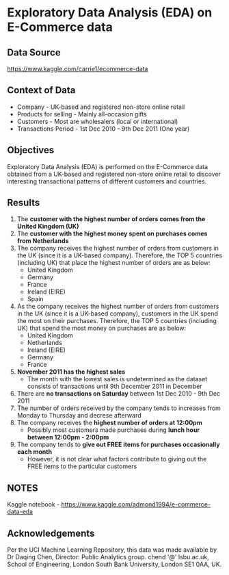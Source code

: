 # Exploratory Data Analysis (EDA) on E-Commerce data 

## Data Source 
https://www.kaggle.com/carrie1/ecommerce-data

## Context of Data 
- Company - UK-based and registered non-store online retail
- Products for selling - Mainly all-occasion gifts
- Customers - Most are wholesalers (local or international)
- Transactions Period - 1st Dec 2010 - 9th Dec 2011 (One year)

## Objectives

Exploratory Data Analysis (EDA) is performed on the E-Commerce data obtained from a UK-based and registered non-store online retail to discover interesting transactional patterns of different customers and countries.

## Results
1. The **customer with the highest number of orders comes from the United Kingdom (UK)** 
2. The **customer with the highest money spent on purchases comes from Netherlands** 
3. The company receives the highest number of orders from customers in the UK (since it is a UK-based company). Therefore, the TOP 5 countries (including UK) that place the highest number of orders are as below: 
    - United Kingdom 
	- Germany 
	- France
	- Ireland (EIRE)
	- Spain
4. As the company receives the highest number of orders from customers in the UK (since it is a UK-based company), customers in the UK spend the most on their purchases. Therefore, the TOP 5 countries (including UK) that spend the most money on purchases are as below: 
    - United Kingdom 
	- Netherlands
	- Ireland (EIRE)
	- Germany
	- France
5. **November 2011 has the highest sales** 
	- The month with the lowest sales is undetermined as the dataset consists of transactions until 9th December 2011 in December 
6. There are **no transactions on Saturday** between 1st Dec 2010 - 9th Dec 2011 
7. The number of orders received by the company tends to increases from Monday to Thursday and decrese afterward
8. The company receives the **highest number of orders at 12:00pm** 
	- Possibly most customers made purchases during **lunch hour between 12:00pm - 2:00pm**
9. The company tends to **give out FREE items for purchases occasionally each month** 
	- However, it is not clear what factors contribute to giving out the FREE items to the particular customers 

## NOTES
Kaggle notebook - https://www.kaggle.com/admond1994/e-commerce-data-eda

## Acknowledgements
Per the UCI Machine Learning Repository, this data was made available by Dr Daqing Chen, Director: Public Analytics group. chend '@' lsbu.ac.uk, School of Engineering, London South Bank University, London SE1 0AA, UK.

